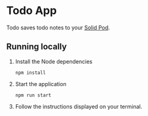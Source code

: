 # Todo App

Todo saves todo notes to your [Solid Pod](https://solidproject.org).


## Running locally

1. Install the Node dependencies
   ```
   npm install
   ```
   
2. Start the application
   ```
   npm run start
   ```

3. Follow the instructions displayed on your terminal.
